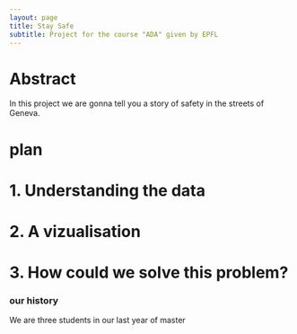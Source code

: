 ```yaml
---
layout: page
title: Stay Safe
subtitle: Project for the course "ADA" given by EPFL
---
```


# Abstract

In this project we are gonna tell you a story of safety in the streets of Geneva.

# plan

# 1. Understanding the data

# 2. A vizualisation

# 3. How could we solve this problem?


### our history

We are three students in our last year of master 
